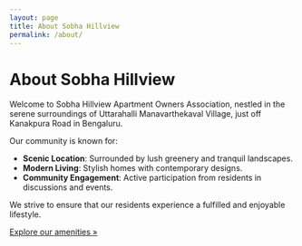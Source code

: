 ```yaml
---
layout: page
title: About Sobha Hillview
permalink: /about/
---
```


# About Sobha Hillview

Welcome to Sobha Hillview Apartment Owners Association, nestled in the serene surroundings of Uttarahalli Manavarthekaval Village, just off Kanakpura Road in Bengaluru.

Our community is known for:

- **Scenic Location**: Surrounded by lush greenery and tranquil landscapes.
- **Modern Living**: Stylish homes with contemporary designs.
- **Community Engagement**: Active participation from residents in discussions and events.

We strive to ensure that our residents experience a fulfilled and enjoyable lifestyle.

[Explore our amenities »](/amenities/)
